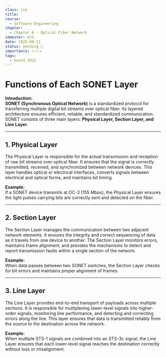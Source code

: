 ```yaml
---
class: cse
title:
course:
  - Software Engineering
chapter:
  - Chapter 6 - Optical Fiber Network
semester: 6th
date: 2025-09-11
status: pending 🛑
importance: ⭐⭐⭐⭐
tags:
  - board_2021
---
```

# Functions of Each SONET Layer

**Introduction:**  
**SONET (Synchronous Optical Network)** is a standardized protocol for transferring multiple digital bit streams over optical fiber. Its layered architecture ensures efficient, reliable, and standardized communication. SONET consists of three main layers: **Physical Layer, Section Layer, and Line Layer**.

---

## 1. Physical Layer

The Physical Layer is responsible for the actual transmission and reception of raw bit streams over optical fiber. It ensures that the signal is correctly transmitted, received, and synchronized between network devices. This layer handles optical or electrical interfaces, converts signals between electrical and optical forms, and maintains bit timing.

**Example:**  
If a SONET device transmits at OC-3 (155 Mbps), the Physical Layer ensures the light pulses carrying bits are correctly sent and detected on the fiber.

---

## 2. Section Layer

The Section Layer manages the communication between two adjacent network elements. It ensures the integrity and correct sequencing of data as it travels from one device to another. The Section Layer monitors errors, maintains frame alignment, and provides the mechanisms to detect and report transmission faults within a single section of the network.

**Example:**  
When data passes between two SONET switches, the Section Layer checks for bit errors and maintains proper alignment of frames.

---

## 3. Line Layer

The Line Layer provides end-to-end transport of payloads across multiple sections. It is responsible for multiplexing lower-level signals into higher-order signals, monitoring line performance, and detecting and correcting errors along the line. This layer ensures that data is transmitted reliably from the source to the destination across the network.

**Example:**  
When multiple STS-1 signals are combined into an STS-3c signal, the Line Layer ensures that each lower-level signal reaches the destination correctly without loss or misalignment.